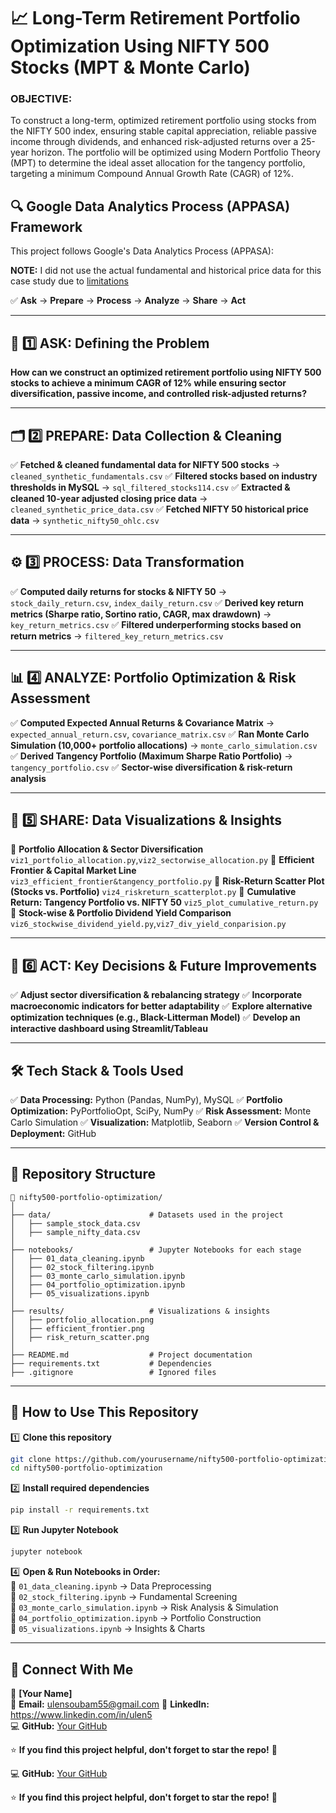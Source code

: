 # 📈 Long-Term Retirement Portfolio Optimization Using NIFTY 500 Stocks (MPT & Monte Carlo)
### OBJECTIVE:
To construct a long-term, optimized retirement portfolio using stocks from the NIFTY 500 index, ensuring stable capital appreciation, reliable passive income through dividends, and enhanced risk-adjusted returns over a 25-year horizon. The portfolio will be optimized using Modern Portfolio Theory (MPT) to determine the ideal asset allocation for the tangency portfolio, targeting a minimum Compound Annual Growth Rate (CAGR) of 12%.
## 🔍 Google Data Analytics Process (APPASA) Framework
This project follows Google's Data Analytics Process (APPASA):

**NOTE:** I did not use the actual fundamental and historical price data for this case study due to [limitations](docs/limitations.md)

✅ **Ask** → **Prepare** → **Process** → **Analyze** → **Share** → **Act**

---

## 🎯 1️⃣ ASK: Defining the Problem
**How can we construct an optimized retirement portfolio using NIFTY 500 stocks to achieve a minimum CAGR of 12% while ensuring sector diversification, passive income, and controlled risk-adjusted returns?**

---

## 🗂️ 2️⃣ PREPARE: Data Collection & Cleaning
✅ **Fetched & cleaned fundamental data for NIFTY 500 stocks** → `cleaned_synthetic_fundamentals.csv`
✅ **Filtered stocks based on industry thresholds in MySQL** → `sql_filtered_stocks114.csv`
✅ **Extracted & cleaned 10-year adjusted closing price data** → `cleaned_synthetic_price_data.csv`
✅ **Fetched NIFTY 50 historical price data** → `synthetic_nifty50_ohlc.csv`

---

## ⚙️ 3️⃣ PROCESS: Data Transformation
✅ **Computed daily returns for stocks & NIFTY 50** → `stock_daily_return.csv`, `index_daily_return.csv`
✅ **Derived key return metrics (Sharpe ratio, Sortino ratio, CAGR, max drawdown)** → `key_return_metrics.csv`
✅ **Filtered underperforming stocks based on return metrics** → `filtered_key_return_metrics.csv`

---

## 📊 4️⃣ ANALYZE: Portfolio Optimization & Risk Assessment
✅ **Computed Expected Annual Returns & Covariance Matrix** → `expected_annual_return.csv`, `covariance_matrix.csv`
✅ **Ran Monte Carlo Simulation (10,000+ portfolio allocations)** → `monte_carlo_simulation.csv`
✅ **Derived Tangency Portfolio (Maximum Sharpe Ratio Portfolio)** → `tangency_portfolio.csv`
✅ **Sector-wise diversification & risk-return analysis**

---

## 📢 5️⃣ SHARE: Data Visualizations & Insights
🔹 **Portfolio Allocation & Sector Diversification** `viz1_portfolio_allocation.py`,`viz2_sectorwise_allocation.py`
🔹 **Efficient Frontier & Capital Market Line** `viz3_efficient_frontier&tangency_portfolio.py`
🔹 **Risk-Return Scatter Plot (Stocks vs. Portfolio)** `viz4_riskreturn_scatterplot.py`
🔹 **Cumulative Return: Tangency Portfolio vs. NIFTY 50** `viz5_plot_cumulative_return.py`
🔹 **Stock-wise & Portfolio Dividend Yield Comparison** `viz6_stockwise_dividend_yield.py`,`viz7_div_yield_conparision.py`

---

## 🚀 6️⃣ ACT: Key Decisions & Future Improvements
✅ **Adjust sector diversification & rebalancing strategy**
✅ **Incorporate macroeconomic indicators for better adaptability**
✅ **Explore alternative optimization techniques (e.g., Black-Litterman Model)**
✅ **Develop an interactive dashboard using Streamlit/Tableau**

---

## 🛠️ Tech Stack & Tools Used
✅ **Data Processing:** Python (Pandas, NumPy), MySQL
✅ **Portfolio Optimization:** PyPortfolioOpt, SciPy, NumPy
✅ **Risk Assessment:** Monte Carlo Simulation
✅ **Visualization:** Matplotlib, Seaborn
✅ **Version Control & Deployment:** GitHub

---

## 📂 Repository Structure
```
📂 nifty500-portfolio-optimization/
│
├── data/                      # Datasets used in the project
│   ├── sample_stock_data.csv
│   ├── sample_nifty_data.csv
│
├── notebooks/                 # Jupyter Notebooks for each stage
│   ├── 01_data_cleaning.ipynb
│   ├── 02_stock_filtering.ipynb
│   ├── 03_monte_carlo_simulation.ipynb
│   ├── 04_portfolio_optimization.ipynb
│   ├── 05_visualizations.ipynb
│
├── results/                   # Visualizations & insights
│   ├── portfolio_allocation.png
│   ├── efficient_frontier.png
│   ├── risk_return_scatter.png
│
├── README.md                  # Project documentation
├── requirements.txt           # Dependencies
├── .gitignore                 # Ignored files
```

---

## 🚀 How to Use This Repository

1️⃣ **Clone this repository**  
```bash
git clone https://github.com/yourusername/nifty500-portfolio-optimization.git
cd nifty500-portfolio-optimization
```

2️⃣ **Install required dependencies**  
```bash
pip install -r requirements.txt
```

3️⃣ **Run Jupyter Notebook**  
```bash
jupyter notebook
```

4️⃣ **Open & Run Notebooks in Order:**  
📌 `01_data_cleaning.ipynb` → Data Preprocessing  
📌 `02_stock_filtering.ipynb` → Fundamental Screening  
📌 `03_monte_carlo_simulation.ipynb` → Risk Analysis & Simulation  
📌 `04_portfolio_optimization.ipynb` → Portfolio Construction  
📌 `05_visualizations.ipynb` → Insights & Charts  

---

## 🤝 Connect With Me
👤 **[Your Name]**  
📧 **Email:** ulensoubam55@gmail.com
💼 **LinkedIn:** https://www.linkedin.com/in/ulen5  
💻 **GitHub:** [Your GitHub](https://github.com/yourusername)  

⭐ **If you find this project helpful, don't forget to star the repo!** 🚀

💻 **GitHub:** [Your GitHub](https://github.com/yourusername)  

⭐ **If you find this project helpful, don't forget to star the repo!** 🚀
